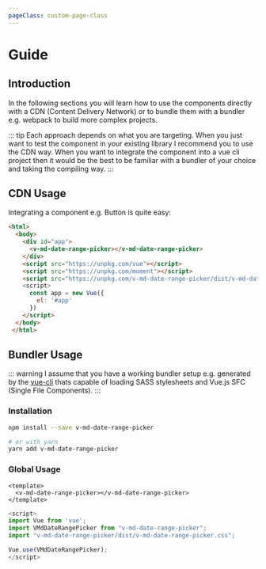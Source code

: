 ```yaml
---
pageClass: custom-page-class
---
```


# Guide

## Introduction

In the following sections you will learn how to use the components directly with a CDN (Content Delivery Network) or to bundle them with a bundler e.g. webpack to build more complex projects.

::: tip
Each approach depends on what you are targeting. When you just want to test the component in your existing library I recommend you to use the CDN way. When you want to integrate the component into a vue cli project then it would be the best to be familiar with a bundler of your choice and taking the compiling way.
:::

## CDN Usage

Integrating a component e.g. Button is quite easy:

```html
<html>
  <body>
    <div id="app">
      <v-md-date-range-picker></v-md-date-range-picker>
    </div>
    <script src="https://unpkg.com/vue"></script>
    <script src="https://unpkg.com/moment"></script>
    <script src="https://unpkg.com/v-md-date-range-picker/dist/v-md-date-range-picker.min.js">
    <script>
      const app = new Vue({
        el: '#app'
      })
    </script>
  </body>
 </html>
```

## Bundler Usage

::: warning
I assume that you have a working bundler setup e.g. generated by the [vue-cli](https://github.com/vuejs/vue-cli) thats capable of loading SASS stylesheets and Vue.js SFC (Single File Components).
:::

### Installation

```bash
npm install --save v-md-date-range-picker

# or with yarn
yarn add v-md-date-range-picker
```

### Global Usage
```vue
<template>
  <v-md-date-range-picker></v-md-date-range-picker>
</template>
```

```js
<script>
import Vue from 'vue';
import VMdDateRangePicker from "v-md-date-range-picker";
import "v-md-date-range-picker/dist/v-md-date-range-picker.css";

Vue.use(VMdDateRangePicker);
</script>
```
